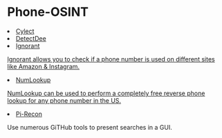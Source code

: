 # Phone-OSINT
 <li><a href="https://cylect.io/">Cylect</a></li>
 <li><a href="https://github.com/piaolin/DetectDee">DetectDee</a></li>
 <li><a href="https://github.com/megadose/ignorant">Ignorant</li>
  <p>Ignorant allows you to check if a phone number is used on different sites like Amazon & Instagram.</p>
 <li><a href="https://www.numlookup.com/">NumLookup</li>
  <p>NumLookup can be used to perform a completely free reverse phone lookup for any phone number in the US.</p>
 <li><a href="https://pi-recon.streamlit.app/">Pi-Recon</a></li>
  <p>Use numerous GiTHub tools to present searches in a GUI.</p>

 
